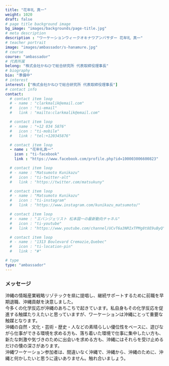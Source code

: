 ```yaml
---
title: "花牟礼 真一"
weight: 1020
draft: false
# page title background image
bg_image: "images/backgrounds/page-title.jpg"
# meta description
description : "ワーケーションウィークオキナワアンバサダー 花牟礼 真一"
# teacher portrait
image: "images/ambassador/s-hanamure.jpg"
# course
course: "ambassador"
# 代表所属
belong: "株式会社かねひで総合研究所 代表取締役理事長"
# biography
bio: "準備中"
# interest
interest: ["株式会社かねひで総合研究所 代表取締役理事長"]
# contact info
contact:
  # contact item loop
  # - name : "clarkmalik@email.com"
  #   icon : "ti-email"
  #   link : "mailto:clarkmalik@email.com"

  # contact item loop
  # - name : "+12 034 5876"
  #   icon : "ti-mobile"
  #   link : "tel:+120345876"

  # contact item loop
  - name : "花牟礼真一"
    icon : "ti-facebook"
    link : "https://www.facebook.com/profile.php?id=100003006600823"

  # contact item loop
  # - name : "Matsumoto Kunikazu"
  #   icon : "ti-twitter-alt"
  #   link : "https://twitter.com/matsukuny"

  # contact item loop
  # - name : "Matsumoto Kunikazu"
  #   icon : "ti-instagram"
  #   link : "https://www.instagram.com/kunikazu_matsumoto/"

  # contact item loop
  # - name : "エバンジェリスト 松本国一の最新動向チャネル"
  #   icon : "ti-youtube"
  #   link : "https://www.youtube.com/channel/UCvT6a3NRIxTPMg8t8E9uByQ"

  # contact item loop
  # - name : "1313 Boulevard Cremazie,Quebec"
  #   icon : "ti-location-pin"
  #   link : "#"

# type
type: "ambassador"
---
```


### メッセージ

沖縄の情報産業戦略リゾテックを県に提唱し、継続サポートするために前職を早期退職、沖縄貢献を決意しました。  
今多くの化学反応が沖縄のあちこちで起きています。私自身もその化学反応を促進する触媒たりえたいと思っていますが、ワーケーションは沖縄にとって重要な触媒となります。  
沖縄の自然・文化・芸術・歴史・人などの素晴らしい優位性をベースに、遊びながら仕事ができる環境を求める方も、落ち着いた環境で仕事に集中したい方も、新たな刺激や気づきのために出会いを求める方も、沖縄にはそれらを受け止めるだけの懐の深さがあります。  
沖縄ワーケーション参加者は、間違いなく沖縄で、沖縄から、沖縄のために、沖縄と何かしたいと思うに違いありません。触れ合いましょう。